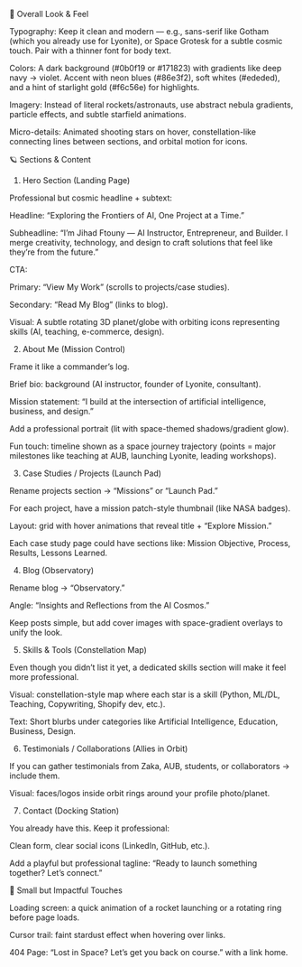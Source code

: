 🌌 Overall Look & Feel

Typography: Keep it clean and modern — e.g., sans-serif like Gotham (which you already use for Lyonite), or Space Grotesk for a subtle cosmic touch. Pair with a thinner font for body text.

Colors: A dark background (#0b0f19 or #171823) with gradients like deep navy → violet. Accent with neon blues (#86e3f2), soft whites (#ededed), and a hint of starlight gold (#f6c56e) for highlights.

Imagery: Instead of literal rockets/astronauts, use abstract nebula gradients, particle effects, and subtle starfield animations.

Micro-details: Animated shooting stars on hover, constellation-like connecting lines between sections, and orbital motion for icons.

🪐 Sections & Content
1. Hero Section (Landing Page)

Professional but cosmic headline + subtext:

Headline: “Exploring the Frontiers of AI, One Project at a Time.”

Subheadline: “I’m Jihad Ftouny — AI Instructor, Entrepreneur, and Builder. I merge creativity, technology, and design to craft solutions that feel like they’re from the future.”

CTA:

Primary: “View My Work” (scrolls to projects/case studies).

Secondary: “Read My Blog” (links to blog).

Visual: A subtle rotating 3D planet/globe with orbiting icons representing skills (AI, teaching, e-commerce, design).

2. About Me (Mission Control)

Frame it like a commander’s log.

Brief bio: background (AI instructor, founder of Lyonite, consultant).

Mission statement: “I build at the intersection of artificial intelligence, business, and design.”

Add a professional portrait (lit with space-themed shadows/gradient glow).

Fun touch: timeline shown as a space journey trajectory (points = major milestones like teaching at AUB, launching Lyonite, leading workshops).

3. Case Studies / Projects (Launch Pad)

Rename projects section → “Missions” or “Launch Pad.”

For each project, have a mission patch-style thumbnail (like NASA badges).

Layout: grid with hover animations that reveal title + “Explore Mission.”

Each case study page could have sections like: Mission Objective, Process, Results, Lessons Learned.

4. Blog (Observatory)

Rename blog → “Observatory.”

Angle: “Insights and Reflections from the AI Cosmos.”

Keep posts simple, but add cover images with space-gradient overlays to unify the look.

5. Skills & Tools (Constellation Map)

Even though you didn’t list it yet, a dedicated skills section will make it feel more professional.

Visual: constellation-style map where each star is a skill (Python, ML/DL, Teaching, Copywriting, Shopify dev, etc.).

Text: Short blurbs under categories like Artificial Intelligence, Education, Business, Design.

6. Testimonials / Collaborations (Allies in Orbit)

If you can gather testimonials from Zaka, AUB, students, or collaborators → include them.

Visual: faces/logos inside orbit rings around your profile photo/planet.

7. Contact (Docking Station)

You already have this. Keep it professional:

Clean form, clear social icons (LinkedIn, GitHub, etc.).

Add a playful but professional tagline: “Ready to launch something together? Let’s connect.”

🚀 Small but Impactful Touches

Loading screen: a quick animation of a rocket launching or a rotating ring before page loads.

Cursor trail: faint stardust effect when hovering over links.

404 Page: “Lost in Space? Let’s get you back on course.” with a link home.